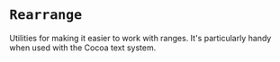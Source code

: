 # ``Rearrange``

Utilities for making it easier to work with ranges. It's particularly handy when used with the Cocoa text system.
